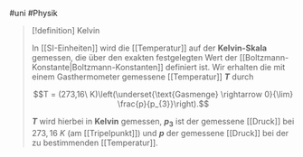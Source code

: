#uni #Physik 

> [!definition] Kelvin
> 
> In [[SI-Einheiten]] wird die [[Temperatur]] auf der **Kelvin-Skala** gemessen, die über den exakten festgelegten Wert der [[Boltzmann-Konstante|Boltzmann-Konstanten]] definiert ist. Wir erhalten die mit einem Gasthermometer gemessene [[Temperatur]] **$T$** durch
> 
> $$T = (273,16\ K)\left(\underset{\text{Gasmenge} \rightarrow 0}{\lim} \frac{p}{p_{3}}\right).$$
> 
> **$T$** wird hierbei in **Kelvin** gemessen, **$p_{3}$** ist der gemessene [[Druck]] bei $273,16\ K$ (am [[Tripelpunkt]]) und **$p$** der gemessene [[Druck]] bei der zu bestimmenden [[Temperatur]].
